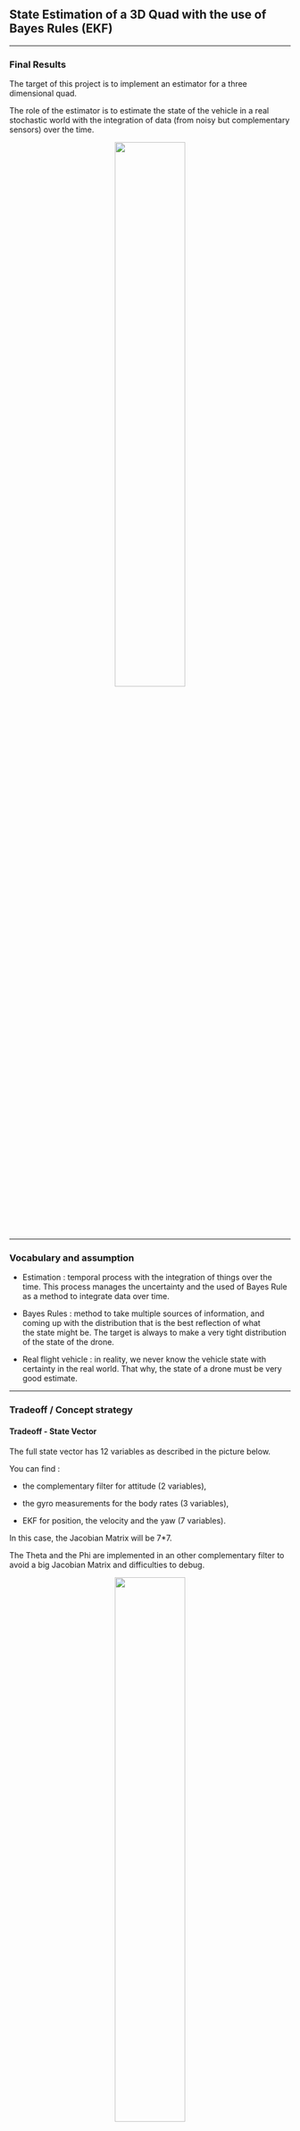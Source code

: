 ## State Estimation of a 3D Quad with the use of Bayes Rules (EKF)
 
---------------------
### Final Results
The target of this project is to implement an estimator for a three dimensional quad. 

The role of the estimator is to estimate the state of the vehicle in a real stochastic world with the integration of data (from noisy
but complementary sensors) over the time.

<p align="center">
<img src="./videos/Resume.gif" width="50% style = "border:none;">
</p> 

----------------------------------------------------
### Vocabulary and assumption

- Estimation : temporal process with the integration of things over the time. 
	       This process manages the uncertainty and the used of Bayes Rule as a method to integrate data over time.
	
- Bayes Rules : method to take multiple sources of information, and coming up with the distribution that is the best reflection of what 		
		the state might be. 
		The target is always to make a very tight distribution of the state of the drone.

- Real flight vehicle : in reality, we never know the vehicle state with certainty in the real world. That why, the state of a drone 			must be very good estimate. 

------------------------------------------------------
### Tradeoff / Concept strategy  

#### Tradeoff - State Vector
The full state vector has 12 variables as described in the picture below.

You can find :

- the complementary filter for attitude (2 variables),

- the gyro measurements for the body rates (3 variables),

- EKF for position, the velocity and the yaw (7 variables).

In this case, the Jacobian Matrix will be 7*7. 

The Theta and the Phi are implemented in an other complementary filter to avoid a big Jacobian Matrix and difficulties to debug. 
	
<p align="center">
<img src="./images/Compromis_EKF.png" width="50% style = "border:none;">
</p> 

#### Tradeoff - Control
For the control , the collective thrust and the 3 moments are not used. 

Instead, the use of X,Y,Z accelerations and the yaw rate for the control input.

This 4 measurements comes directly from the IMU Measurements : 
	
- the three accelerations comes from the accelerometer on the IMU,
	
- the yaw rate comes from the rate gyroscope.

In reality, the IMU is used as control input, because the measurements made by the IMU reflects more the reality as the standard control command (collective thrust + 3 Moments).

As the IMU measures directly these accelerations and accelerations are in some sense what we control when the drone moves, we can justify the use of IMU as control input.

If the IMU is used as measurement and the commanded controls as the control input, the state vector and the Jacobian will be more complex and bigger. 

<p align="center">
<img src="./images/State_Variable+Accelerations.png" width="50% style = "border:none;">
</p> 

-------------------------------------------------------
### SW Pipeline

 - Step-1: Sensor noise
 - Step-2: Attitude estimation
 - Step-3: Prediction step
 - Step 4: Magnetometer Update
 - Step 5: Closed Loop + GPS Update
 - Step 6: Adding Your Controller

-------------------------------------------------------
#### Sensor Noise
The GPS and accelerometers data are provided.  

The target is to calculate the noise standard deviation of the provided data over a couple of seconds at 
	- 10 Hz for the GPS,
	- 10 kHz for the accelerometer.

The requirement defines a standard deviation with a sufficient capture of the GPS and accelerometers measurements.

The data results graph1.txt and graph2.txt are in two csv files for the mean and covariance calculation(in Excel). 

The results are located in config/log/Graph1.pdf and config/log/Graph2.pdf. 

Finally, the two calculated standard deviation (GPS and Acceleration) will be implemented in the configuration file config/6-

Sensornoise.txt.
  		
<p align="center">
<img src="./videos/sensor_noise.gif" width="50% style = "border:none;">
</p> 

---------------------------------------------------------
#### Attitude Estimation
Part 1 :  Linear complementary filter part (Roll and Pitch) 

The Yaw is not estimated because we will use the magnetometer and do it in the GPS.

The first part of the equation is a high pass filter (for the estimation with a risk of drift in the time (gyro)) and the second part is a low pass filter (for the noisy estimation (accelerometer));

<p align="center">
<img src="./images/Complementary_Filter.png" width="50% style = "border:none;">
</p> 


Part 2 :  Nonlinear complementary filter part (Roll and Pitch)
 	- Use of the state to define a quaternion qt for the Euler angle,
	- Definition of qt to be a quaternion for the measurement of the angular rates from the IMU in the body frame.		
<p align="center">
<img src="./images/Attitude.png" width="50% style = "border:none;">
</p> 


The video shows the results of the attitude estimation in the time :
<p align="center">
<img src="./videos/Attitude_Estimation.gif" width="50% style = "border:none;">
</p> 

------------------------------------------------------------
#### Prediction Model (EKF)

The prediction Step (EKF) is an implementation of the transition function g with his Jacobian g' for the non local linearity.

The Rgb rotation defines a rotation from the body frame to the global frame. 

She is useful in the transition function g and the Rgb' is useful in the Jacobian g'.

You can find the equations for th implementation. 
<p align="center">
<img src="./images/Rbg.png" width="50% style = "border:none;">
</p> 

<p align="center">
<img src="./images/Transition_Function.png" width="50% style = "border:none;">
</p> 

<p align="center">
<img src="./images/Rbg_prime.png" width="50% style = "border:none;">
</p> 

<p align="center">
<img src="./images/Jacobian_Predict.png" width="50% style = "border:none;">
</p> 

--------------------------------------------------------------
#### Measurement Model (EKF) with Controller
As the IMU is use as control input, it's not useful to provide measurement model for the IMU.

##### Measurement Model (EKF) : Magnetometer Update (EKF) with Controller
The Reading from the magnetometer reporting yaw is in the global frame.

This measurement may need be computed using roll and pitch from the complementary attitude filter and the mag vector.

The jocobian h' is a matrix of 1 and 0.

<p align="center">
<img src="./images/Magnetometre_Measurement_Update.png" width="50% style = "border:none;">
</p> 

The results are :
<p align="center">
<img src="./videos/Magnetometre_Update.gif" width="50% style = "border:none;">
</p> 

##### Measurement Model : Closed Loop + GPS Update (EKF) with Controller 
Position and Velocity comes from the GPS. The heading from the GPS is not present in the measurement model h.

The Jacobian h' is the identity matrix, augmented with a vector of zeros.

<p align="center">
<img src="./images/GPS_Measurement_Update.png" width="50% style = "border:none;">
</p> 

---------------------------------------------------------------
### Installation

#### Setup

This project will continue to use the C++ development environment you set up in the Controls C++ project.

 1. Clone the repository
 ```
 git clone https://github.com/udacity/FCND-Estimation-CPP.git
 ```

 2. Import the code into your IDE like done in the [Controls C++ project](https://github.com/udacity/FCND-Controls-CPP#development-environment-setup)
 
 3. You should now be able to compile and run the estimation simulator just as you did in the controls project


#### Project Structure

For this project, you will be interacting with a few more files than before.

 - The EKF is already partially implemented for you in `QuadEstimatorEKF.cpp`

 - Parameters for tuning the EKF are in the parameter file `QuadEstimatorEKF.txt`

 - When you turn on various sensors (the scenarios configure them, e.g. `Quad.Sensors += SimIMU, SimMag, SimGPS`), additional sensor plots will become available to see what the simulated sensors measure.

 - The EKF implementation exposes both the estimated state and a number of additional variables. In particular:

   - `Quad.Est.E.X` is the error in estimated X position from true value.  More generally, the variables in `<vehicle>.Est.E.*` are relative errors, though some are combined errors (e.g. MaxEuler).

   - `Quad.Est.S.X` is the estimated standard deviation of the X state (that is, the square root of the appropriate diagonal variable in the covariance matrix). More generally, the variables in `<vehicle>.Est.S.*` are standard deviations calculated from the estimator state covariance matrix.

   - `Quad.Est.D` contains miscellaneous additional debug variables useful in diagnosing the filter. You may or might not find these useful but they were helpful to us in verifying the filter and may give you some ideas if you hit a block.


#### `config` Directory 

In the `config` directory, in addition to finding the configuration files for your controller and your estimator, you will also see configuration files for each of the simulations.  For this project, you will be working with simulations 06 through 11 and you may find it insightful to take a look at the configuration for the simulation.

As an example, if we look through the configuration file for scenario 07, we see the following parameters controlling the sensor:

```
# Sensors
Quad.Sensors = SimIMU
# use a perfect IMU
SimIMU.AccelStd = 0,0,0
SimIMU.GyroStd = 0,0,0
```

#### Authors 

Thanks to Fotokite for the initial development of the project code and simulator.
